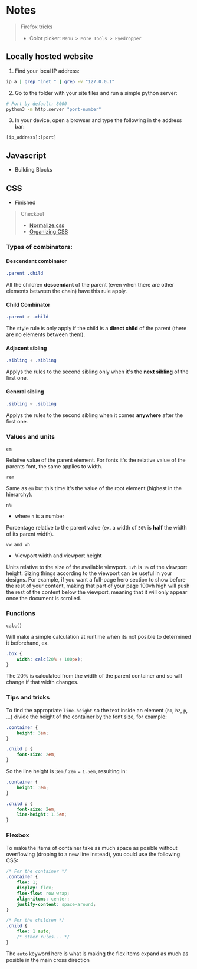 # Notes

> Firefox tricks
> - Color picker: `Menu > More Tools > Eyedropper`

## Locally hosted website

1. Find your local IP address:
```bash
ip a | grep "inet " | grep -v "127.0.0.1"
```

2. Go to the folder with your site files and run a simple python server:
```bash
# Port by default: 8000
python3 -m http.server "port-number"
```

3. In your device, open a browser and type the following in the address bar:
```plaintext
[ip_address]:[port]
```

## Javascript
- Building Blocks

## CSS
- Finished

> Checkout 
> - [Normalize.css](https://necolas.github.io/normalize.css/)
> - [Organizing CSS](https://developer.mozilla.org/en-US/docs/Learn/CSS/Building_blocks/Organizing)

### Types of combinators:

#### Descendant combinator 

```css    
.parent .child
```

All the children **descendant** of the parent (even when there are other elements between the chain) have this rule apply.

#### Child Combinator

```css
.parent > .child
```

The style rule is only apply if the child is a **direct child** of the parent (there are no elements between them).


#### Adjacent sibling

```css
.sibling + .sibling
```

Applys the rules to the second sibling only when it's the **next sibling** of the first one.

#### General sibling

```css
.sibling ~ .sibling
```

Applys the rules to the second sibling when it comes **anywhere** after the first one.

### Values and units

    em

Relative value of the parent element. For fonts it's the relative value of the parents font, the same applies to width.

    rem

Same as `em` but this time it's the value of the root element (highest in the hierarchy).

    n%

- where `n` is a number

Porcentage relative to the parent value (ex. a width of `50%` is **half** the width of its parent width).


    vw and vh
- Viewport width and viewport height

Units relative to the size of the available viewport. `1vh` is `1%` of the viewport height. Sizing things according to the viewport can be useful in your designs. For example, if you want a full-page hero section to show before the rest of your content, making that part of your page 100vh high will push the rest of the content below the viewport, meaning that it will only appear once the document is scrolled.

### Functions

    calc()

Will make a simple calculation at runtime when its not posible to determined it beforehand, ex.

```css
.box {
    width: calc(20% + 100px);
}
```

The 20% is calculated from the width of the parent container and so will change if that width changes.

### Tips and tricks
To find the appropriate `line-height` so the text inside an element (`h1`, `h2`, `p`, ...)
divide the height of the container by the font size, for example:
```css
.container {
    height: 3em;
}

.child p {
    font-size: 2em;
}
```  

So the line height is `3em` / `2em` = `1.5em`, resulting in:
```css
.container {
    height: 3em;
}

.child p {
    font-size: 2em;
    line-height: 1.5em;
}
```

### Flexbox

To make the items of container take as much space as posible without overflowing (droping to
a new line instead), you could use the following CSS:

```css
/* For the container */
.container {
    flex: 1;
    display: flex;
    flex-flow: row wrap;
    align-items: center;
    justify-content: space-around;
}

/* For the children */
.child {
    flex: 1 auto;
    /* other rules... */
}
```

The `auto` keyword here is what is making the flex items expand as much as posible in the main cross direction
